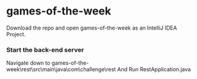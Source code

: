 # games-of-the-week

Download the repo and open games-of-the-week as an IntelliJ IDEA Project.

### Start the back-end server
Navigate down to 
games-of-the-week\rest\src\main\java\com\challenge\rest
And Run
RestApplication.java
